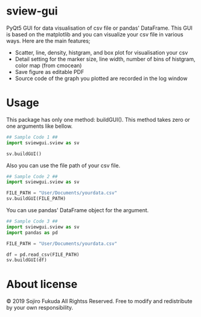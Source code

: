 # sview-gui

PyQt5 GUI for data visualisation of csv file or pandas' DataFrame.
This GUI is based on the matplotlib and you can visualize your csv file in various ways.
Here are the main features;

- Scatter, line, density, histgram, and box plot for visualisation your csv
- Detail setting for the marker size, line width, number of bins of histgram, color map (from cmocean)
- Save figure as editable PDF
- Source code of the graph you plotted are recorded in the log window

# Usage

This package has only one method: buildGUI(). 
This method takes zero or one arguments like bellow.

```python
## Sample Code 1 ##
import sviewgui.sview as sv

sv.buildGUI()
```

Also you can use the file path of your csv file.

```python
## Sample Code 2 ##
import sviewgui.sview as sv

FILE_PATH = "User/Documents/yourdata.csv"
sv.buildGUI(FILE_PATH)
```

You can use pandas' DataFrame object for the argument.

```python
## Sample Code 3 ##
import sviewgui.sview as sv
import pandas as pd

FILE_PATH = "User/Documents/yourdata.csv"

df = pd.read_csv(FILE_PATH)
sv.buildGUI(df)
```

# About license
© 2019 Sojiro Fukuda All Rightss Reserved.
Free to modify and redistribute by your own responsibility.